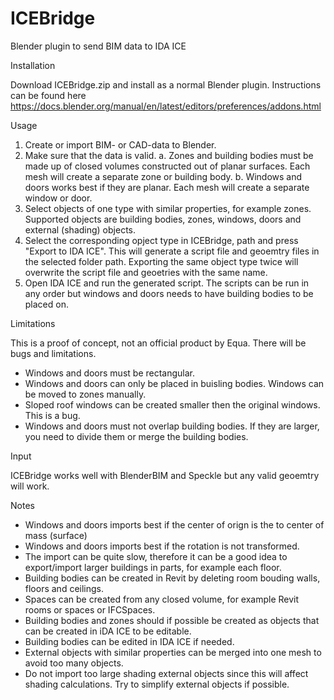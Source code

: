 # ICEBridge

Blender plugin to send BIM data to IDA ICE

Installation

Download ICEBridge.zip and install as a normal Blender plugin. Instructions can be found here https://docs.blender.org/manual/en/latest/editors/preferences/addons.html

Usage

1. Create or import BIM- or CAD-data to Blender. 
2. Make sure that the data is valid.
  a. Zones and building bodies must be made up of closed volumes constructed out of planar surfaces. Each mesh will create a separate zone or building body.
  b. Windows and doors works best if they are planar. Each mesh will create a separate window or door.
3. Select objects of one type with similar properties, for example zones. Supported objects are building bodies, zones, windows, doors and external (shading) objects.
4. Select the corresponding opject type in ICEBridge, path and press "Export to IDA ICE". This will generate a script file and geoemtry files in the selected folder path. Exporting the same object type twice will overwrite the script file and geoetries with the same name.
5. Open IDA ICE and run the generated script. The scripts can be run in any order but windows and doors needs to have building bodies to be placed on.

Limitations

This is a proof of concept, not an official product by Equa. There will be bugs and limitations.
- Windows and doors must be rectangular.
- Windows and doors can only be placed in buisling bodies. Windows can be moved to zones manually.
- Sloped roof windows can be created smaller then the original windows. This is a bug.
- Windows and doors must not overlap building bodies. If they are larger, you need to divide them or merge the building bodies.

Input

ICEBridge works well with BlenderBIM and Speckle but any valid geoemtry will work.

Notes

- Windows and doors imports best if the center of orign is the to center of mass (surface)
- Windows and doors imports best if the rotation is not transformed.
- The import can be quite slow, therefore it can be a good idea to export/import larger buildings in parts, for example each floor.
- Building bodies can be created in Revit by deleting room bouding walls, floors and ceilings.
- Spaces can be created from any closed volume, for example Revit rooms or spaces or IFCSpaces.
- Building bodies and zones should if possible be created as objects that can be created in iDA ICE to be editable.
- Building bodies can be edited in IDA ICE if needed.
- External objects with similar properties can be merged into one mesh to avoid too many objects.
- Do not import too large shading external objects since this will affect shading calculations. Try to simplify external objects if possible.
